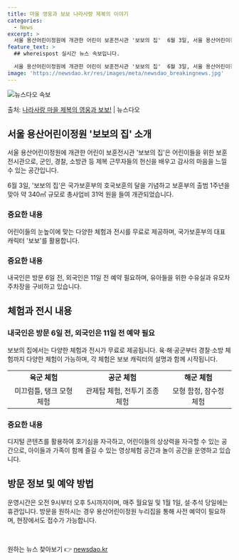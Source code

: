 ```yaml
---
title: 마을 영웅과 보보 나라사랑 제복의 이야기
categories:
  - News
excerpt: >
  서울 용산어린이정원에 개관한 어린이 보훈전시관 '보보의 집'  6월 3일, 서울 용산어린이정원에 '보보(保報…
feature_text: >
  ## whereispost 실시간 뉴스 속보입니다.

  서울 용산어린이정원에 개관한 어린이 보훈전시관 '보보의 집'  6월 3일, 서울 용산어린이정원에 '보보(保報…
image: 'https://newsdao.kr/res/images/meta/newsdao_breakingnews.jpg'
---
```


![뉴스다오 속보](https://newsdao.kr/res/images/meta/newsdao_breakingnews.jpg)

<p>출처: <a href="https://newsdao.kr/4384" rel="dofollow">나라사랑 마을 제복의 영웅과 보보!</a> | 뉴스다오</p>

<h2 data-ke-size="size26">서울 용산어린이정원 '보보의 집' 소개</h2>
서울 용산어린이정원에 개관한 어린이 보훈전시관 '보보의 집'은 어린이들을 위한 보훈전시관으로, 군인, 경찰, 소방관 등 제복 근무자들의 헌신을 배우고 감사의 마음을 느낄 수 있는 공간입니다.

<p data-ke-size="size16">6월 3일, '보보의 집'은 국가보훈부의 호국보훈의 달을 기념하고 보훈부의 출범 1주년을 맞아 약 340㎡ 규모로 총사업비 31억 원을 들여 개관되었습니다.</p>

<h3>
  중요한 내용
</h3>
<p data-ke-size="size16">어린이들의 눈높이에 맞는 다양한 체험과 전시를 무료로 제공하며, 국가보훈부의 대표 캐릭터 '보보'를 활용합니다.</p>

<h3>
  중요한 내용
</h3>
<p data-ke-size="size16">내국인은 방문 6일 전, 외국인은 11일 전 예약 필요하며, 유아들을 위한 수유실과 유모차 주차장을 구비하고 있습니다.</p>

<h2 data-ke-size="size26">체험과 전시 내용</h2>
<h3>
  내국인은 방문 6일 전, 외국인은 11일 전 예약 필요
</h3>
보보의 집에서는 다양한 체험과 전시가 무료로 제공됩니다. 육·해·공군부터 경찰·소방 체험까지 다양한 체험이 가능하며, 각 체험은 보보 캐릭터의 설명과 함께 시작됩니다.

<table>
  <tr>
    <td style="text-align: center; height: 17px;"><b>육군 체험</b></td>
    <td style="text-align: center; height: 17px;"><b>공군 체험</b></td>
    <td style="text-align: center; height: 17px;"><b>해군 체험</b></td>
  </tr>
  <tr>
    <td style="text-align: center; height: 17px;">미끄럼틀, 탱크 모형 체험</td>
    <td style="text-align: center; height: 17px;">관제탑 체험, 전투기 조종 체험</td>
    <td style="text-align: center; height: 17px;">모형 함정, 잠수정 체험</td>
  </tr>
</table>

<h3>
  중요한 내용
</h3>
<p data-ke-size="size16">디지털 콘텐츠를 활용하여 호기심을 자극하고, 어린이들의 상상력을 자극할 수 있는 공간으로, 아이들과 가족이 함께 즐길 수 있는 영상체험 공간과 놀이 공간을 운영하고 있습니다.</p>

<h2 data-ke-size="size26">방문 정보 및 예약 방법</h2>
<p data-ke-size="size16">운영시간은 오전 9시부터 오후 5시까지이며, 매주 월요일 및 1월 1일, 설·추석 당일에는 휴관입니다. 방문을 원하시는 경우 용산어린이정원 누리집을 통해 사전 예약이 필요하며, 현장에서도 접수가 가능합니다.</p>

<p data-ke-size="size16">&nbsp;</p> 

원하는 뉴스 찾아보기 👉 <a href="https://newsdao.kr" rel="dofollow">newsdao.kr</a>


